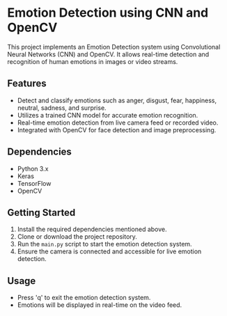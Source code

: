 # Emotion Detection using CNN and OpenCV

This project implements an Emotion Detection system using Convolutional Neural Networks (CNN) and OpenCV. It allows real-time detection and recognition of human emotions in images or video streams.

## Features
- Detect and classify emotions such as anger, disgust, fear, happiness, neutral, sadness, and surprise.
- Utilizes a trained CNN model for accurate emotion recognition.
- Real-time emotion detection from live camera feed or recorded video.
- Integrated with OpenCV for face detection and image preprocessing.

## Dependencies
- Python 3.x
- Keras
- TensorFlow
- OpenCV

## Getting Started
1. Install the required dependencies mentioned above.
2. Clone or download the project repository.
3. Run the `main.py` script to start the emotion detection system.
4. Ensure the camera is connected and accessible for live emotion detection.

## Usage
- Press 'q' to exit the emotion detection system.
- Emotions will be displayed in real-time on the video feed.

